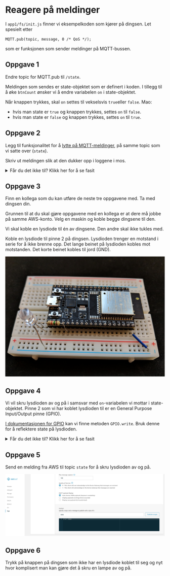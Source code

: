 # Reagere på meldinger

I `app1/fs/init.js` finner vi eksempelkoden som kjører på dingsen. Let spesielt etter

```
MQTT.pub(topic, message, 0 /* QoS */);
```

som er funksjonen som sender meldinger på MQTT-bussen.

## Oppgave 1

Endre topic for MQTT.pub til `/state`.

Meldingen som sendes er state-objektet som er definert i koden. I tillegg til å øke `btnCount` ønsker vi å endre variabelen `on` i state-objektet.

Når knappen trykkes, skal ```on``` settes til vekselsvis ```true```eller ```false```. Mao:
 - hvis man state er ```true``` og knappen trykkes, settes ```on``` til ```false```.
 - hvis man state er ```false``` og knappen trykkes, settes ```on``` til ```true```. 

## Oppgave 2

Legg til funksjonalitet for å [lytte på MQTT-meldinger](https://mongoose-os.com/docs/mongoose-os/api/net/mqtt.md#js-api), på samme topic som vi satte over (`state`).

Skriv ut meldingen slik at den dukker opp i loggene i mos.

<details><summary>Får du det ikke til? Klikk her for å se fasit</summary>
<p>

```js
MQTT.sub('state', function(conn, topic, msg) {
  print('Topic:', topic, 'message:', msg);
}, null);
```

</p>
</details>

## Oppgave 3

Finn en kollega som du kan utføre de neste tre oppgavene med. Ta med dingsen din.

Grunnen til at du skal gjøre oppgavene med en kollega er at dere må jobbe på samme AWS-konto. Velg en maskin og koble begge dingsene til den.

Vi skal koble en lysdiode til én av dingsene. Den andre skal ikke tukles med.

Koble en lysdiode til pinne 2 på dingsen. Lysdioden trenger en motstand i serie for å ikke brenne opp. Det lange beinet på lysdioden kobles mot motstanden. Det korte beinet kobles til jord (GND).

![](./conn.jpg)

## Oppgave 4

Vi vil skru lysdioden av og på i samsvar med `on`-variabelen vi mottar i state-objektet. Pinne 2 som vi har koblet lysdioden til er en General Purpose Input/Output pinne (GPIO). 

[I dokumentasjonen for GPIO](https://mongoose-os.com/docs/mongoose-os/api/core/mgos_gpio.h.md#js-api) kan vi finne metoden `GPIO.write`. Bruk denne for å reflektere state på lysdioden.

<details><summary>Får du det ikke til? Klikk her for å se fasit</summary>
<p>

```js
MQTT.sub('state', function(conn, topic, msg) {
  print('Topic:', topic, 'message:', msg);
  let mqttState = JSON.parse(msg);
  GPIO.write(2, mqttState.on);
}, null);
```

</p>
</details>

## Oppgave 5

Send en melding fra AWS til topic `state` for å skru lysdioden av og på.

![](./aws-msg.png)

## Oppgave 6

Trykk på knappen på dingsen som ikke har en lysdiode koblet til seg og nyt hvor komplisert man kan gjøre det å skru en lampe av og på.
